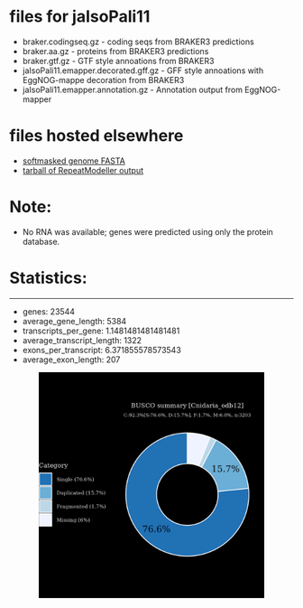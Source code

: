 # files for jaIsoPali11

* braker.codingseq.gz - coding seqs from BRAKER3 predictions
* braker.aa.gz - proteins from BRAKER3 predictions
* braker.gtf.gz - GTF style annoations from BRAKER3
* jaIsoPali11.emapper.decorated.gff.gz - GFF style annoations with EggNOG-mappe decoration from BRAKER3
* jaIsoPali11.emapper.annotation.gz - Annotation output from EggNOG-mapper

# files hosted elsewhere
* [softmasked genome FASTA](https://asg_hubs.cog.sanger.ac.uk/jaIsoPali11/jaIsoPali11.fa.masked)
* [tarball of RepeatModeller output](https://asg_hubs.cog.sanger.ac.uk/jaIsoPali11/jaIsoPali11.tar.xz)

# Note:
* No RNA was available; genes were predicted using only the protein database.

# Statistics:

---
 * genes: 23544
 * average_gene_length: 5384
 * transcripts_per_gene: 1.1481481481481481
 * average_transcript_length: 1322
 * exons_per_transcript: 6.371855578573543
 * average_exon_length: 207


<div style="text-align: center;">
  <img src="jaIsoPali11_busco.jpeg" alt="Plot of BUSCO results" width="400"/>
</div>


